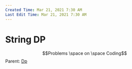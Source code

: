```yaml
---
Created Time: Mar 21, 2021 7:30 AM
Last Edit Time: Mar 21, 2021 7:30 AM
---
```


# String DP

$$Problems \space on \space Coding$$
Parent: [Dp](Dp.md)